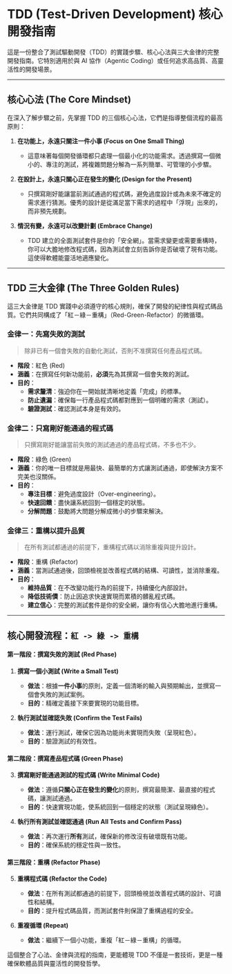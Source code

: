 # TDD (Test-Driven Development) 核心開發指南

這是一份整合了測試驅動開發（TDD）的實踐步驟、核心心法與三大金律的完整開發指南。它特別適用於與 AI 協作（Agentic Coding）或任何追求高品質、高靈活性的開發場景。

---

## 核心心法 (The Core Mindset)

在深入了解步驟之前，先掌握 TDD 的三個核心心法，它們是指導整個流程的最高原則：

1.  **在功能上，永遠只關注一件小事 (Focus on One Small Thing)**
    *   這意味著每個開發循環都只處理一個最小化的功能需求。透過撰寫一個微小的、專注的測試，將複雜問題分解為一系列簡單、可管理的小步驟。

2.  **在設計上，永遠只關心正在發生的變化 (Design for the Present)**
    *   只撰寫剛好能讓當前測試通過的程式碼，避免過度設計或為未來不確定的需求進行猜測。優秀的設計是從滿足當下需求的過程中「浮現」出來的，而非預先規劃。

3.  **情況有變，永遠可以改變計劃 (Embrace Change)**
    *   TDD 建立的全面測試套件是你的「安全網」。當需求變更或需要重構時，你可以大膽地修改程式碼，因為測試會立刻告訴你是否破壞了現有功能。這使得軟體能靈活地適應變化。

---

## TDD 三大金律 (The Three Golden Rules)

這三大金律是 TDD 實踐中必須遵守的核心規則，確保了開發的紀律性與程式碼品質。它們共同構成了「紅－綠－重構」（Red-Green-Refactor）的微循環。

### 金律一：先寫失敗的測試
> 除非已有一個會失敗的自動化測試，否則不准撰寫任何產品程式碼。

*   **階段**：紅色 (Red)
*   **涵義**：在撰寫任何新功能前，**必須**先為其撰寫一個會失敗的測試。
*   **目的**：
    *   **需求釐清**：強迫你在一開始就清晰地定義「完成」的標準。
    *   **防止遺漏**：確保每一行產品程式碼都對應到一個明確的需求（測試）。
    *   **驗證測試**：確認測試本身是有效的。

### 金律二：只寫剛好能通過的程式碼
> 只撰寫剛好能讓當前失敗的測試通過的產品程式碼，不多也不少。

*   **階段**：綠色 (Green)
*   **涵義**：你的唯一目標就是用最快、最簡單的方式讓測試通過，即使解決方案不完美也沒關係。
*   **目的**：
    *   **專注目標**：避免過度設計（Over-engineering）。
    *   **快速回饋**：盡快讓系統回到一個穩定的狀態。
    *   **分解問題**：鼓勵將大問題分解成微小的步驟來解決。

### 金律三：重構以提升品質
> 在所有測試都通過的前提下，重構程式碼以消除重複與提升設計。

*   **階段**：重構 (Refactor)
*   **涵義**：當測試通過後，回頭檢視並改善程式碼的結構、可讀性，並消除重複。
*   **目的**：
    *   **維持品質**：在不改變功能行為的前提下，持續優化內部設計。
    *   **降低技術債**：防止因追求快速實現而累積的髒亂程式碼。
    *   **建立信心**：完整的測試套件是你的安全網，讓你有信心大膽地進行重構。

---

## 核心開發流程：`紅 -> 綠 -> 重構`

#### **第一階段：撰寫失敗的測試 (Red Phase)**

1.  **撰寫一個小測試 (Write a Small Test)**
    *   **做法**：根據**一件小事**的原則，定義一個清晰的輸入與預期輸出，並撰寫一個會失敗的測試案例。
    *   **目的**：精確定義接下來要實現的功能目標。

2.  **執行測試並確認失敗 (Confirm the Test Fails)**
    *   **做法**：運行測試，確保它因為功能尚未實現而失敗（呈現紅色）。
    *   **目的**：驗證測試的有效性。

#### **第二階段：撰寫產品程式碼 (Green Phase)**

3.  **撰寫剛好能通過測試的程式碼 (Write Minimal Code)**
    *   **做法**：遵循**只關心正在發生的變化**的原則，撰寫最簡潔、最直接的程式碼，讓測試通過。
    *   **目的**：快速實現功能，使系統回到一個穩定的狀態（測試呈現綠色）。

4.  **執行所有測試並確認通過 (Run All Tests and Confirm Pass)**
    *   **做法**：再次運行**所有**測試，確保新的修改沒有破壞既有功能。
    *   **目的**：確保系統的穩定性與一致性。

#### **第三階段：重構 (Refactor Phase)**

5.  **重構程式碼 (Refactor the Code)**
    *   **做法**：在所有測試都通過的前提下，回頭檢視並改善程式碼的設計、可讀性和結構。
    *   **目的**：提升程式碼品質，而測試套件則保證了重構過程的安全。

6.  **重複循環 (Repeat)**
    *   **做法**：繼續下一個小功能，重複「紅－綠－重構」的循環。

這個整合了心法、金律與流程的指南，更能體現 TDD 不僅是一套技術，更是一種確保軟體品質與靈活性的開發哲學。
